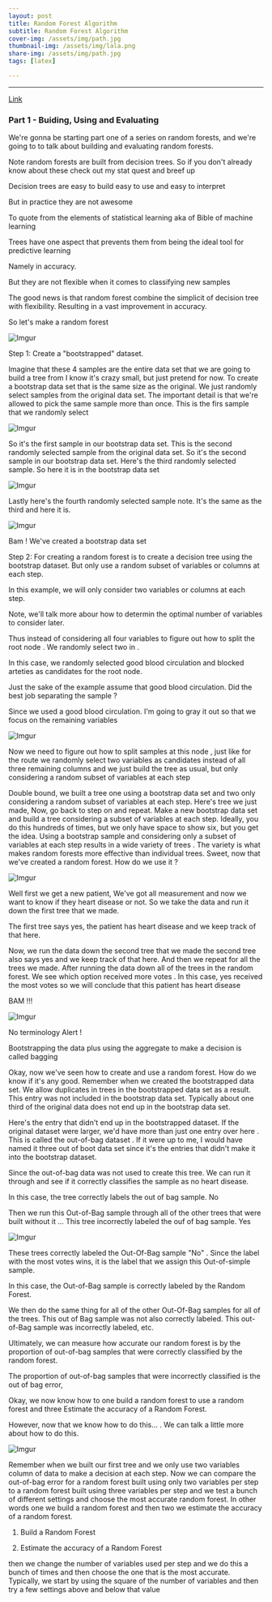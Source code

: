 ```yaml
---
layout: post
title: Random Forest Algorithm
subtitle: Random Forest Algorithm
cover-img: /assets/img/path.jpg
thumbnail-img: /assets/img/lala.png
share-img: /assets/img/path.jpg
tags: [latex]

---
```



<style TYPE="text/css">
code.has-jax {font: inherit; font-size: 100%; background: inherit; border: inherit;}
</style>
<script type="text/x-mathjax-config">
MathJax.Hub.Config({
    tex2jax: {
        inlineMath: [['$','$'], ['\\(','\\)']],
        skipTags: ['script', 'noscript', 'style', 'textarea', 'pre'] // removed 'code' entry
    }
});
MathJax.Hub.Queue(function() {
    var all = MathJax.Hub.getAllJax(), i;
    for(i = 0; i < all.length; i += 1) {
        all[i].SourceElement().parentNode.className += ' has-jax';
    }
});
</script>
<script type="text/javascript" src="https://cdnjs.cloudflare.com/ajax/libs/mathjax/2.7.4/MathJax.js?config=TeX-AMS_HTML-full"></script>

----------------
[Link](https://www.youtube.com/watch?v=J4Wdy0Wc_xQ)

### Part 1 - Buiding, Using and Evaluating

We're gonna be starting part one of a series on random forests, and we're going to to talk about building and evaluating random forests.

Note random forests are built from decision trees. So if you don't already know about these check out my stat quest and breef up

Decision trees are easy to build easy to use and easy to interpret

But in practice they are not awesome 

To quote from the elements of statistical learning aka of Bible of machine learning

Trees have one aspect that prevents them from being the ideal tool for predictive learning 

Namely in accuracy. 

But they are not flexible when it comes to classifying new samples

The good news is that random forest combine the simplicit of decision tree with flexibility. Resulting in a vast improvement in accuracy.

So let's make a random forest

![Imgur](https://i.imgur.com/k20IcOV.png)


Step 1: Create a "bootstrapped" dataset.

Imagine that these 4 samples are the entire data set that we are going to build a tree from I know it's crazy small, but just pretend for now. To create a bootstrap data set that is the same size as the original. We just randomly select samples from the original data set. The important detail is that we're allowed to pick the same sample more than once. This is the firs sample that we randomly select

![Imgur](https://i.imgur.com/r0pNF1U.png)

So it's the first sample in our bootstrap data set. This is the second randomly selected sample from the original data set. So it's the second sample in our bootstrap data set. Here's the third randomly selected sample. So here it is in the bootstrap data set

![Imgur](https://i.imgur.com/kxIxXh7.png)

Lastly here's the fourth randomly selected sample note. It's the same as the third and here it is.

![Imgur](https://i.imgur.com/msov6fs.png)

Bam ! We've created a bootstrap data set

Step 2: For creating a random forest is to create a decision tree using the bootstrap dataset. But only use a random subset of variables or columns at each step.

In this example, we will only consider two variables or columns at each step.

Note, we'll talk more abour how to determin the optimal number of variables to consider later.

Thus instead of considering all four variables to figure out how to split the root node . We randomly select two in .

In this case, we randomly selected good blood circulation and blocked arteties as candidates for the root node.

Just the sake of the example assume that good blood circulation. Did the best job separating the sample ?

Since we used a good blood circulation. I'm going to gray it out so that we focus on the remaining variables 

![Imgur](https://i.imgur.com/6s0GSi7.png)

Now we need to figure out how to split samples at this node , just like for the route we randomly select two variables as candidates instead of all three remaining columns and we just build the tree as usual, but only considering a random subset of variables at each step 

Double bound, we built a tree one using a bootstrap data set and two only considering a random subset of variables at each step. Here's tree we just made, Now, go back to step on and repeat. Make a new bootstrap data set and build a tree considering a subset of variables at each step. Ideally, you do this hundreds of times, but we only have space to show six, but you get the idea. Using a bootstrap sample and considering only a subset of variables at each step results in a wide variety of trees . The variety is what makes random forests more effective than individual trees. Sweet, now that we've created a random forest. How do we use it ?

![Imgur](https://i.imgur.com/HTfVMp9.png)

Well first we get a new patient, We've got all measurement and now we want to know if they heart disease or not. So we take the data and run it down the first tree that we made. 

The first tree says yes, the patient has heart disease and we keep track of that here.

Now, we run the data down the second tree that we made the second tree also says yes and we keep track of that here. And then we repeat for all the trees we made. After running the data down all of the trees in the random forest. We see which option received more votes . In this case, yes received the most votes so we will conclude that this patient has heart disease 

BAM !!!

![Imgur](https://i.imgur.com/KqpWXib.png)

No terminology Alert !

Bootstrapping the data plus using the aggregate to make a decision is called bagging

Okay, now we've seen how to create and use a random forest. How do we know if it's any good. Remember when we created the bootstrapped data set. We allow duplicates in trees in the bootstrapped data set as a result. This entry was not included in the bootstrap data set. Typically about one third of the original data does not end up in the bootstrap data set.

Here's the entry that didn't end up in the bootstrapped dataset. If the original dataset were larger, we'd have more than just one entry over here . This is called the out-of-bag dataset . If it were up to me, I would have named it three out of boot data set since it's the entries that didn't make it into the bootstrap dataset.

Since the out-of-bag data was not used to create this tree. We can run it through and see if it correctly classifies the sample as no heart disease.

In this case, the tree correctly labels the out of bag sample. No

Then we run this Out-of-Bag sample through all of the other trees that were built without it ... This tree incorrectly labeled the ouf of bag sample. Yes

![Imgur](https://i.imgur.com/F1BKmEE.png)

These trees correctly labeled the Out-Of-Bag sample "No" . Since the label with the most votes wins, it is the label that we assign this Out-of-simple sample.

In this case, the Out-of-Bag sample is correctly labeled by the Random Forest.

We then do the same thing for all of the other Out-Of-Bag samples for all of the trees. This out of Bag sample was not also correctly labeled. This out-of-Bag sample was incorrectly labeled, etc.

Ultimately, we can measure how accurate our random forest is by the proportion of out-of-bag samples that were correctly classified by the random forest.

The proportion of out-of-bag samples that were incorrectly classified is the out of bag error,

Okay, we now know how to one build a random forest to use a random forest and three Estimate the accuracy of a Random Forest.

However, now that we know how to do this... . We can talk a little more about how to do this.

![Imgur](https://i.imgur.com/msDwHaX.png)

Remember when we built our first tree and we only use two variables column of data to make a decision at each step. Now we can compare the out-of-bag error for a random forest built using only two variables per step to a random forest built using three variables per step and we test a bunch of different settings and choose the most accurate random forest. In other words one we build a random forest and then two we estimate the accuracy of a random forest.

1) Build a Random Forest

2) Estimate the accuracy of a Random Forest

then we change the number of variables used per step and we do this a bunch of times and then choose the one that is the most accurate. Typically, we start by using the square of the number of variables and then try a few settings above and below that value 
